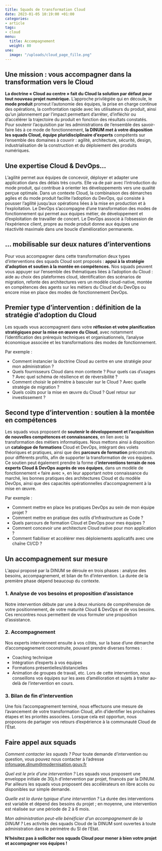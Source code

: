 ```yaml
---
title: Squads de transformation Cloud
date: 2023-01-05 10:19:00 +01:00
categories:
- article
tags:
- cloud
menu:
  title: Accompagnement
  weight: 80
une:
  image: "/uploads/cloud_page_fille.png"
---
```


## Une mission : vous accompagner dans la transformation vers le Cloud
**La doctrine « Cloud au centre » fait du Cloud la solution par défaut pour tout nouveau projet numérique.** L’approche privilégiée qui en découle, le **mode produit** promeut l’autonomie des équipes, la prise en charge continue des opérations, la confrontation rapide avec les utilisateurs du produit, ainsi qu’un jalonnement par l’impact permettant d’arrêter, d’infléchir ou d’accélérer la trajectoire du produit en fonction des résultats constatés.
Pour soutenir l’acquisition par les administrations de l’ensemble des savoir-faire liés à ce mode de fonctionnement, **la DINUM met à votre disposition les squads Cloud, équipe pluridisciplinaire d’experts** compétents sur l’ensemble des domaines à couvrir : agilité, architecture, sécurité, design, industrialisation de la construction et du déploiement des produits numériques.

## Une expertise Cloud & DevOps…
L’agilité permet aux équipes de concevoir, déployer et adapter une application dans des délais très courts. Elle va de pair avec l’introduction du mode produit, qui contribue à orienter les développements vers une qualité perçue optimale.
Dans un contexte Cloud, la combinaison des démarches agiles et du mode produit facilite l’adoption du DevOps, qui consiste à pousser l’agilité jusqu’aux opérations liées à la mise en production et à l’exploitation. Le DevOps s’accompagne d’une transformation des modes de fonctionnement qui permet aux équipes métier, de développement et d’exploitation de travailler de concert. Le DevOps associé à l’obsession de l’expérience client, propre au mode produit donne aux équipes une réactivité maximale dans une boucle d’amélioration permanente.

## … mobilisable sur deux natures d’interventions
Pour vous accompagner dans cette transformation deux types d’interventions des squads Cloud sont proposés : **appui à la stratégie d’adoption et soutien à la montée en compétences.**
Nos squads peuvent vous appuyer sur l’ensemble des thématiques liées à l’adoption du Cloud : aide au choix des plateformes cloud, identification des scénarios de migration, refonte des architectures vers un modèle cloud-native, montée en compétences des agents sur les métiers du Cloud et du DevOps ou encore mise en place des modes de fonctionnement DevOps.

## Premier type d’intervention : définition de la stratégie d’adoption du Cloud
Les squads vous accompagnent dans votre **réflexion et votre planification stratégiques pour la mise en œuvre du Cloud**, avec notamment l’identification des prérequis techniques et organisationnels, l’analyse économique associée et les transformations des modes de fonctionnement.

Par exemple :	 
* Comment instancier la doctrine Cloud au centre en une stratégie pour mon administration ?
* Quels fournisseurs Cloud dans mon contexte ? Pour quels cas d’usages ? Avec quel schéma de résilience et de réversibilité ?
* Comment choisir le périmètre à basculer sur le Cloud ? Avec quelle stratégie de migration ?
* Quels coûts pour la mise en œuvre du Cloud ? Quel retour sur investissement ?

## Second type d’intervention : soutien à la montée en compétences
Les squads vous proposent de **soutenir le développement et l’acquisition de nouvelles compétences et connaissances**, en lien avec la transformation des métiers informatiques.
Nous mettons ainsi à disposition un **catalogue de formations** Cloud et DevOps, intégrant des volets théoriques et pratiques, ainsi que des **parcours de formation** préconstruits pour différents profils, afin de supporter la transformation de vos équipes.
Ce soutien peut également prendre la forme d’**interventions terrain de nos experts Cloud & DevOps auprès de vos équipes**, dans un modèle de fonctionnement « faire avec », en leur apportant notre connaissance du marché, les bonnes pratiques des architectures Cloud et du modèle DevOps, ainsi que des capacités opérationnelles d’accompagnement à la mise en œuvre. 

Par exemple :
* Comment mettre en place les pratiques DevOps au sein de mon équipe projet ?
* Comment mettre en pratique des outils d’Infrastructure as Code ?
* Quels parcours de formation Cloud et DevOps pour mes équipes ? 
* Comment concevoir une architecture Cloud native pour mon application ?
* Comment fiabiliser et accélérer mes déploiements applicatifs avec une chaîne CI/CD ?

## Un accompagnement sur mesure
L’appui proposé par la DINUM se déroule en trois phases : analyse des besoins, accompagnement, et bilan de fin d’intervention. La durée de la première phase dépend beaucoup du contexte.

### 1. Analyse de vos besoins et proposition d’assistance
Notre intervention débute par une à deux réunions de compréhension de votre positionnement, de votre maturité Cloud & DevOps et de vos besoins.
Ces rencontres nous permettent de vous formuler une proposition d’assistance.

### 2. Accompagnement
Nos experts interviennent ensuite à vos côtés, sur la base d’une démarche d’accompagnement coconstruite, pouvant prendre diverses formes :
* Coaching technique
* Intégration d’experts à vos équipes
* Formations présentielles/distancielles
* Animation de groupes de travail, etc.
Lors de cette intervention, nous conseillons vos équipes sur les axes d’amélioration et sujets à traiter au-delà de l’intervention en cours.

### 3. Bilan de fin d’intervention
Une fois l’accompagnement terminé, nous effectuons une mesure de l’avancement de votre transformation Cloud, afin d’identifier les prochaines étapes et les priorités associées.
Lorsque cela est opportun, nous proposons de partager vos retours d’expérience à la communauté Cloud de l’État.

## Faire appel aux squads
*Comment contacter les squads ?*
Pour toute demande d’intervention ou question, vous pouvez nous contacter à l’adresse [infonuage.dinum@modernisation.gouv.fr](mailto:infonuage.dinum@modernisation.gouv.fr)	

*Quel est le prix d’une intervention ?*
Les squads vous proposent une enveloppe initiale de 30j.h d’intervention par projet, financés par la DINUM. Par ailleurs les squads vous proposent des accélérateurs en libre accès ou disponibles sur simple demande.

*Quelle est la durée typique d’une intervention ?*
La durée des interventions est variable et dépend des besoins du projet ; en moyenne, une intervention est réalisée sur une période de 2 à 6 mois.

*Mon administration peut-elle bénéficier d’un accompagnement de la DINUM ?*
Les activités des squads Cloud de la DINUM sont ouvertes à toute administration dans le périmètre du SI de l’Etat.


**N’hésitez pas à solliciter nos squads Cloud pour mener à bien votre projet et accompagner vos équipes !**
